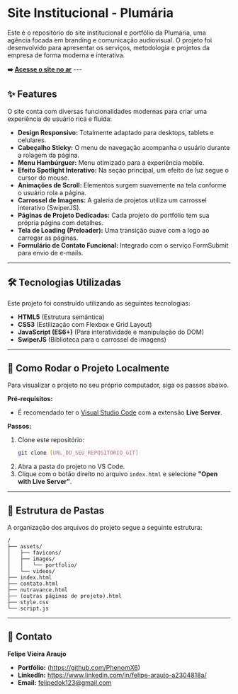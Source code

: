 # Site Institucional - Plumária

Este é o repositório do site institucional e portfólio da Plumária, uma agência focada em branding e comunicação audiovisual. O projeto foi desenvolvido para apresentar os serviços, metodologia e projetos da empresa de forma moderna e interativa.

**➡️ [Acesse o site no ar](https://www.plumaria.com.br)** ---



## ✨ Features

O site conta com diversas funcionalidades modernas para criar uma experiência de usuário rica e fluida:

-   **Design Responsivo:** Totalmente adaptado para desktops, tablets e celulares.
-   **Cabeçalho Sticky:** O menu de navegação acompanha o usuário durante a rolagem da página.
-   **Menu Hambúrguer:** Menu otimizado para a experiência mobile.
-   **Efeito Spotlight Interativo:** Na seção principal, um efeito de luz segue o cursor do mouse.
-   **Animações de Scroll:** Elementos surgem suavemente na tela conforme o usuário rola a página.
-   **Carrossel de Imagens:** A galeria de projetos utiliza um carrossel interativo (SwiperJS).
-   **Páginas de Projeto Dedicadas:** Cada projeto do portfólio tem sua própria página com detalhes.
-   **Tela de Loading (Preloader):** Uma transição suave com a logo ao carregar as páginas.
-   **Formulário de Contato Funcional:** Integrado com o serviço FormSubmit para envio de e-mails.

---

## 🛠️ Tecnologias Utilizadas

Este projeto foi construído utilizando as seguintes tecnologias:

-   **HTML5** (Estrutura semântica)
-   **CSS3** (Estilização com Flexbox e Grid Layout)
-   **JavaScript (ES6+)** (Para interatividade e manipulação do DOM)
-   **SwiperJS** (Biblioteca para o carrossel de imagens)

---

## 🚀 Como Rodar o Projeto Localmente

Para visualizar o projeto no seu próprio computador, siga os passos abaixo.

**Pré-requisitos:**
* É recomendado ter o [Visual Studio Code](https://code.visualstudio.com/) com a extensão **Live Server**.

**Passos:**

1.  Clone este repositório:
    ```bash
    git clone [URL_DO_SEU_REPOSITORIO_GIT]
    ```
2.  Abra a pasta do projeto no VS Code.
3.  Clique com o botão direito no arquivo `index.html` e selecione **"Open with Live Server"**.

---

## 📁 Estrutura de Pastas

A organização dos arquivos do projeto segue a seguinte estrutura:

```
/
├── assets/
│   ├── favicons/
│   ├── images/
│   │   └── portfolio/
│   └── videos/
├── index.html
├── contato.html
├── nutravance.html
├── (outras páginas de projeto).html
├── style.css
└── script.js
```

---

## 👤 Contato

**Felipe Vieira Araujo**

-   **Portfólio:** (https://github.com/PhenomX6)
-   **LinkedIn:** https://www.linkedin.com/in/felipe-araujo-a2304818a/
-   **Email:** felipedok123@gmail.com
